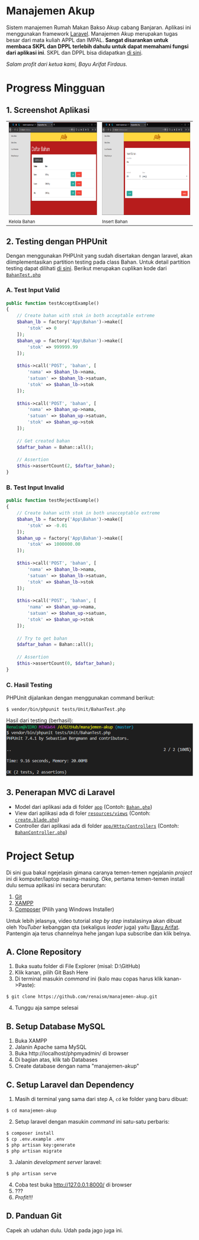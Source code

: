 # Manajemen Akup
Sistem manajemen Rumah Makan Bakso Akup cabang Banjaran. Aplikasi ini menggunakan framework [Laravel](https://laravel.com/). Manajemen Akup merupakan tugas besar dari mata kuliah APPL dan IMPAL. **Sangat disarankan untuk membaca SKPL dan DPPL terlebih dahulu untuk dapat memahami fungsi dari aplikasi ini**. SKPL dan DPPL bisa didapatkan [di sini](https://drive.google.com/drive/folders/1xzuX0f45B-VJ0At7I0y6f2OIdEBuHvpO?usp=sharing).

*Salam profit dari ketua kami, Bayu Arifat Firdaus.*

# Progress Mingguan
## 1. Screenshot Aplikasi
<table>
<tr>
<td><img src="docs/screenshots/index_bahan.png" alt="Kelola Bahan" height="250"></td>
<td><img src="docs/screenshots/inser_bahan_01.png" alt="Insert Bahan" height="250"></td>
</tr>
<tr>
<td><small>Kelola Bahan</small></td>
<td><small>Insert Bahan</small></td>
</tr>
</table>

## 2. Testing dengan PHPUnit
Dengan menggunakan PHPUnit yang sudah disertakan dengan laravel, akan diimplementasikan partition testing pada class Bahan. Untuk detail partition testing dapat dilihati [di sini](weekly-progress-archive/02.md). Berikut merupakan cuplikan kode dari [`BahanTest.php`](tests/Unit/BahanTest.php)
### A. Test Input Valid
```php
public function testAcceptExample()
{
    // Create bahan with stok in both acceptable extreme
    $bahan_lb = factory('App\Bahan')->make([
        'stok' => 0
    ]);
    $bahan_up = factory('App\Bahan')->make([
        'stok' => 999999.99
    ]);

    $this->call('POST', 'bahan', [
        'nama' => $bahan_lb->nama,
        'satuan' => $bahan_lb->satuan,
        'stok' => $bahan_lb->stok
    ]);

    $this->call('POST', 'bahan', [
        'nama' => $bahan_up->nama,
        'satuan' => $bahan_up->satuan,
        'stok' => $bahan_up->stok
    ]);

    // Get created bahan
    $daftar_bahan = Bahan::all();

    // Assertion
    $this->assertCount(2, $daftar_bahan);
}
```
### B. Test Input Invalid
```php
public function testRejectExample()
{
    // Create bahan with stok in both unacceptable extreme
    $bahan_lb = factory('App\Bahan')->make([
        'stok' => -0.01
    ]);
    $bahan_up = factory('App\Bahan')->make([
        'stok' => 1000000.00
    ]);

    $this->call('POST', 'bahan', [
        'nama' => $bahan_lb->nama,
        'satuan' => $bahan_lb->satuan,
        'stok' => $bahan_lb->stok
    ]);

    $this->call('POST', 'bahan', [
        'nama' => $bahan_up->nama,
        'satuan' => $bahan_up->satuan,
        'stok' => $bahan_up->stok
    ]);

    // Try to get bahan
    $daftar_bahan = Bahan::all();

    // Assertion
    $this->assertCount(0, $daftar_bahan);
}
```
### C. Hasil Testing
PHPUnit dijalankan dengan menggunakan command berikut:
```
$ vendor/bin/phpunit tests/Unit/BahanTest.php
```
Hasil dari testing (berhasil):
![Hasil testing](docs/screenshots/testing_01.png)

## 3. Penerapan MVC di Laravel
* Model dari aplikasi ada di folder [`app`](app/) (Contoh: [`Bahan.php`](app/Bahan.php))
* View dari aplikasi ada di foler [`resources/views`](resources/views/) (Contoh: [`create.blade.php`](resources/views/bahan/create.blade.php))
* Controller dari aplikasi ada di folder [`app/Http/Controllers`](app/Http/Controllers/) (Contoh: [`BahanController.php`](app/Http/Controllers/BahanController.php))

# Project Setup

Di sini gua bakal ngejelasin gimana caranya temen-temen ngejalanin *project* ini di komputer/laptop masing-masing. Oke, pertama temen-temen install dulu semua aplikasi ini secara berurutan:
1. [Git](https://git-scm.com/downloads)
2. [XAMPP](https://www.apachefriends.org/)
3. [Composer](https://getcomposer.org/download/) (Pilih yang Windows Installer)

Untuk lebih jelasnya, video tutorial *step by step* instalasinya akan dibuat oleh *YouTuber* kebanggan qta (sekaligus *leader* juga) yaitu [Bayu Arifat](https://www.youtube.com/channel/UC71TKqN-dRYpudR2Iv4tuCA/). Pantengin aja terus channelnya hehe jangan lupa subscribe dan klik belnya.

## A. Clone Repository
1. Buka suatu folder di File Explorer (misal: D:\GitHub)
2. Klik kanan, pilih Git Bash Here
3. Di terminal masukin *command* ini (kalo mau copas harus klik kanan->Paste):
```
$ git clone https://github.com/renaism/manajemen-akup.git
```
4. Tunggu aja sampe selesai

## B. Setup Database MySQL
1. Buka XAMPP
2. Jalanin Apache sama MySQL
3. Buka http://localhost/phpmyadmin/ di browser
4. Di bagian atas, klik tab Databases
5. Create database dengan nama "manajemen-akup"

## C. Setup Laravel dan Dependency
1. Masih di terminal yang sama dari step A, `cd` ke folder yang baru dibuat:
```
$ cd manajemen-akup
```
2. Setup laravel dengan masukin *command* ini satu-satu perbaris:
```
$ composer install
$ cp .env.example .env
$ php artisan key:generate
$ php artisan migrate
``` 
3. Jalanin *development server* laravel:
```
$ php artisan serve
```
4. Coba test buka http://127.0.0.1:8000/ di browser
5. ???
6. *Profit!!!*

## D. Panduan Git
Capek ah udahan dulu. Udah pada jago juga ini.
